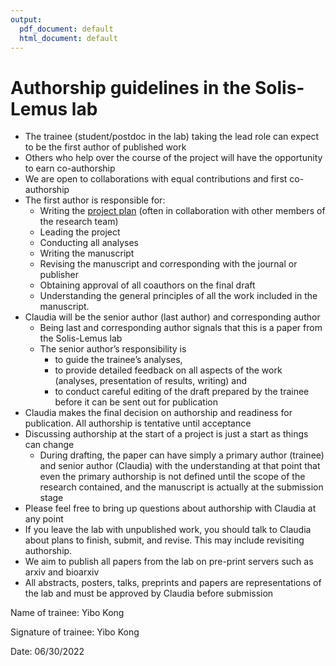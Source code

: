 ```yaml
---
output:
  pdf_document: default
  html_document: default
---
```

# Authorship guidelines in the Solis-Lemus lab

- The trainee (student/postdoc in the lab) taking the lead role can expect to be the first author of published work
- Others who help over the course of the project will have the opportunity to earn co-authorship
- We are open to collaborations with equal contributions and first co-authorship
- The first author is responsible for:
    - Writing the [project plan](https://github.com/solislemuslab/lab-dynamics/blob/master/project-plan.md) (often in collaboration with other members of the research team)
    - Leading the project
    - Conducting all analyses
    - Writing the manuscript
    - Revising the manuscript and corresponding with the journal or publisher
    - Obtaining approval of all coauthors on the final draft
    - Understanding the general principles of all the work included in the manuscript.
- Claudia will be the senior author (last author) and corresponding author
    - Being last and corresponding author signals that this is a paper from the Solis-Lemus lab 
    - The senior author’s responsibility is 
        - to guide the trainee’s analyses, 
        - to provide detailed feedback on all aspects of the work (analyses, presentation of results, writing) and 
        - to conduct careful editing of the draft prepared by the trainee before it can be sent out for publication
- Claudia makes the final decision on authorship and readiness for publication. All authorship is tentative until acceptance
- Discussing authorship at the start of a project is just a start as things can change
    - During drafting, the paper can have simply a primary author (trainee) and senior author (Claudia) with the understanding at that point that even the primary authorship is not defined until the scope of the research contained, and the manuscript is actually at the submission stage  
- Please feel free to bring up questions about authorship with Claudia at any point
- If you leave the lab with unpublished work, you should talk to Claudia about plans to finish, submit, and revise. This may include revisiting authorship.
- We aim to publish all papers from the lab on pre-print servers such as arxiv and bioarxiv
- All abstracts, posters, talks, preprints and papers are representations of the lab and must be approved by Claudia before submission


Name of trainee: Yibo Kong

Signature of trainee: Yibo Kong

Date: 06/30/2022
